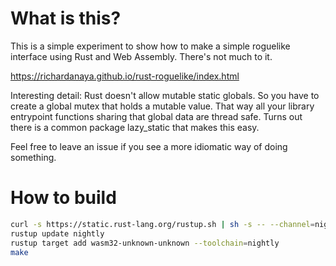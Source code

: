# What is this?

This is a simple experiment to show how to make a simple roguelike interface using Rust and Web Assembly. There's not much to it.

https://richardanaya.github.io/rust-roguelike/index.html

Interesting detail: Rust doesn't allow mutable static globals. So you have to create a global mutex that holds a mutable value. That way all your library entrypoint functions sharing that global data are thread safe. Turns out there is a common package lazy_static that makes this easy.

Feel free to leave an issue if you see a more idiomatic way of doing something.

# How to build

```bash
curl -s https://static.rust-lang.org/rustup.sh | sh -s -- --channel=nightly
rustup update nightly
rustup target add wasm32-unknown-unknown --toolchain=nightly
make
```
